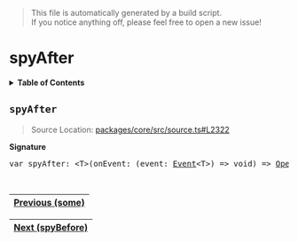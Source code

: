 > This file is automatically generated by a build script.<br>If you notice anything off, please feel free to open a new issue!

# spyAfter

<details><summary><b>Table of Contents</b></summary><br>

1. [<code>spyAfter</code>](#spyAfter)</details>

## <a name="spyAfter"></a><code>spyAfter</code>

> Source Location: [packages\/core\/src\/source.ts#L2322](..\/..\/packages\/core\/src\/source.ts#L2322)

<b>Signature</b>

<pre>var spyAfter: &lt;T&gt;(onEvent: (event: <a href="../01-api-basics/01-Event.md#Event">Event</a>&lt;T&gt;) =&gt; void) =&gt; <a href="../01-api-basics/04-Operator.md#Operator">Operator</a>&lt;T, T&gt;</pre><br>

| [Previous \(some\)](070-some.md#readme) |
| --- |

<div align="right">

| [Next \(spyBefore\)](072-spyBefore.md#readme) |
| --- |
</div>
